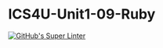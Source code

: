 # ICS4U-Unit1-09-Ruby
[![GitHub's Super Linter](https://github.com/cameron-teed/ICS4U-Unit1-09-Ruby/workflows/GitHub's%20Super%20Linter/badge.svg)](https://github.com/cameron-teed/ICS4U-Unit1-09-Ruby/actions)
